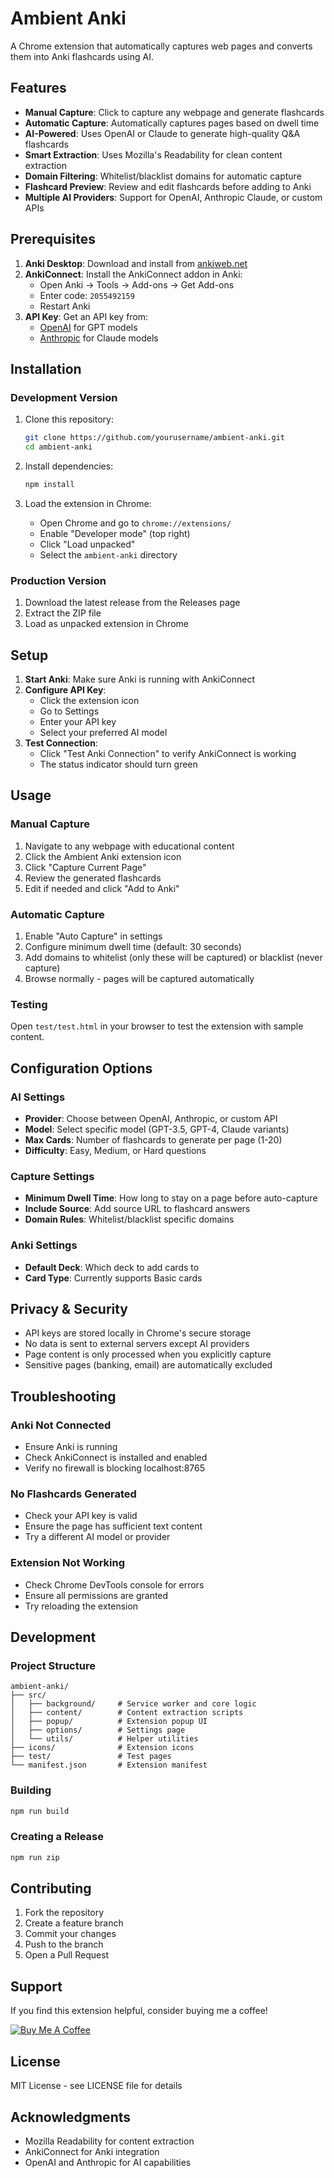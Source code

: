 # Ambient Anki

A Chrome extension that automatically captures web pages and converts them into Anki flashcards using AI.

## Features

- **Manual Capture**: Click to capture any webpage and generate flashcards
- **Automatic Capture**: Automatically captures pages based on dwell time
- **AI-Powered**: Uses OpenAI or Claude to generate high-quality Q&A flashcards
- **Smart Extraction**: Uses Mozilla's Readability for clean content extraction
- **Domain Filtering**: Whitelist/blacklist domains for automatic capture
- **Flashcard Preview**: Review and edit flashcards before adding to Anki
- **Multiple AI Providers**: Support for OpenAI, Anthropic Claude, or custom APIs

## Prerequisites

1. **Anki Desktop**: Download and install from [ankiweb.net](https://apps.ankiweb.net/)
2. **AnkiConnect**: Install the AnkiConnect addon in Anki:
   - Open Anki → Tools → Add-ons → Get Add-ons
   - Enter code: `2055492159`
   - Restart Anki
3. **API Key**: Get an API key from:
   - [OpenAI](https://platform.openai.com/api-keys) for GPT models
   - [Anthropic](https://console.anthropic.com/) for Claude models

## Installation

### Development Version

1. Clone this repository:
   ```bash
   git clone https://github.com/yourusername/ambient-anki.git
   cd ambient-anki
   ```

2. Install dependencies:
   ```bash
   npm install
   ```

3. Load the extension in Chrome:
   - Open Chrome and go to `chrome://extensions/`
   - Enable "Developer mode" (top right)
   - Click "Load unpacked"
   - Select the `ambient-anki` directory

### Production Version

1. Download the latest release from the Releases page
2. Extract the ZIP file
3. Load as unpacked extension in Chrome

## Setup

1. **Start Anki**: Make sure Anki is running with AnkiConnect
2. **Configure API Key**: 
   - Click the extension icon
   - Go to Settings
   - Enter your API key
   - Select your preferred AI model
3. **Test Connection**: 
   - Click "Test Anki Connection" to verify AnkiConnect is working
   - The status indicator should turn green

## Usage

### Manual Capture

1. Navigate to any webpage with educational content
2. Click the Ambient Anki extension icon
3. Click "Capture Current Page"
4. Review the generated flashcards
5. Edit if needed and click "Add to Anki"

### Automatic Capture

1. Enable "Auto Capture" in settings
2. Configure minimum dwell time (default: 30 seconds)
3. Add domains to whitelist (only these will be captured) or blacklist (never capture)
4. Browse normally - pages will be captured automatically

### Testing

Open `test/test.html` in your browser to test the extension with sample content.

## Configuration Options

### AI Settings
- **Provider**: Choose between OpenAI, Anthropic, or custom API
- **Model**: Select specific model (GPT-3.5, GPT-4, Claude variants)
- **Max Cards**: Number of flashcards to generate per page (1-20)
- **Difficulty**: Easy, Medium, or Hard questions

### Capture Settings
- **Minimum Dwell Time**: How long to stay on a page before auto-capture
- **Include Source**: Add source URL to flashcard answers
- **Domain Rules**: Whitelist/blacklist specific domains

### Anki Settings
- **Default Deck**: Which deck to add cards to
- **Card Type**: Currently supports Basic cards

## Privacy & Security

- API keys are stored locally in Chrome's secure storage
- No data is sent to external servers except AI providers
- Page content is only processed when you explicitly capture
- Sensitive pages (banking, email) are automatically excluded

## Troubleshooting

### Anki Not Connected
- Ensure Anki is running
- Check AnkiConnect is installed and enabled
- Verify no firewall is blocking localhost:8765

### No Flashcards Generated
- Check your API key is valid
- Ensure the page has sufficient text content
- Try a different AI model or provider

### Extension Not Working
- Check Chrome DevTools console for errors
- Ensure all permissions are granted
- Try reloading the extension

## Development

### Project Structure
```
ambient-anki/
├── src/
│   ├── background/     # Service worker and core logic
│   ├── content/        # Content extraction scripts
│   ├── popup/          # Extension popup UI
│   ├── options/        # Settings page
│   └── utils/          # Helper utilities
├── icons/              # Extension icons
├── test/               # Test pages
└── manifest.json       # Extension manifest
```

### Building
```bash
npm run build
```

### Creating a Release
```bash
npm run zip
```

## Contributing

1. Fork the repository
2. Create a feature branch
3. Commit your changes
4. Push to the branch
5. Open a Pull Request

## Support

If you find this extension helpful, consider buying me a coffee!

[![Buy Me A Coffee](https://www.buymeacoffee.com/assets/img/custom_images/orange_img.png)](https://buymeacoffee.com/monotykamary)

## License

MIT License - see LICENSE file for details

## Acknowledgments

- Mozilla Readability for content extraction
- AnkiConnect for Anki integration
- OpenAI and Anthropic for AI capabilities